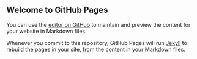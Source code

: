 ## Welcome to GitHub Pages

You can use the [editor on GitHub](https://github.com/blambillotte/katie-k-splash/edit/master/README.md) to maintain and preview the content for your website in Markdown files.

Whenever you commit to this repository, GitHub Pages will run [Jekyll](https://jekyllrb.com/) to rebuild the pages in your site, from the content in your Markdown files.
